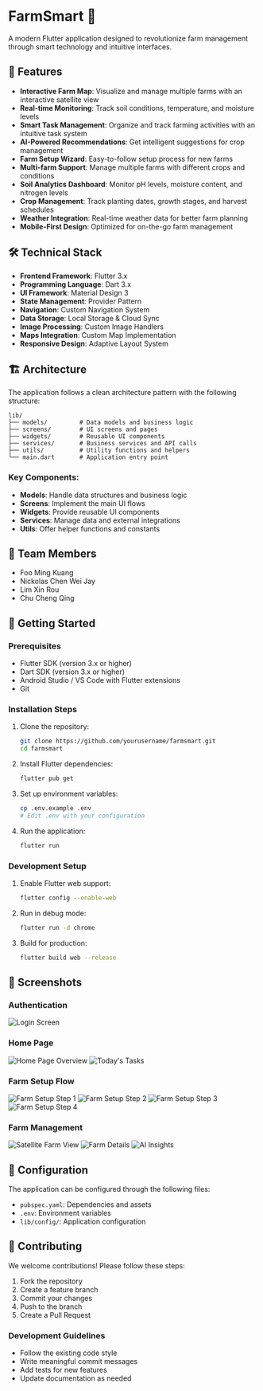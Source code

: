 # FarmSmart 🌾

A modern Flutter application designed to revolutionize farm management through smart technology and intuitive interfaces.

## 🌟 Features

- **Interactive Farm Map**: Visualize and manage multiple farms with an interactive satellite view
- **Real-time Monitoring**: Track soil conditions, temperature, and moisture levels
- **Smart Task Management**: Organize and track farming activities with an intuitive task system
- **AI-Powered Recommendations**: Get intelligent suggestions for crop management
- **Farm Setup Wizard**: Easy-to-follow setup process for new farms
- **Multi-farm Support**: Manage multiple farms with different crops and conditions
- **Soil Analytics Dashboard**: Monitor pH levels, moisture content, and nitrogen levels
- **Crop Management**: Track planting dates, growth stages, and harvest schedules
- **Weather Integration**: Real-time weather data for better farm planning
- **Mobile-First Design**: Optimized for on-the-go farm management

## 🛠️ Technical Stack

- **Frontend Framework**: Flutter 3.x
- **Programming Language**: Dart 3.x
- **UI Framework**: Material Design 3
- **State Management**: Provider Pattern
- **Navigation**: Custom Navigation System
- **Data Storage**: Local Storage & Cloud Sync
- **Image Processing**: Custom Image Handlers
- **Maps Integration**: Custom Map Implementation
- **Responsive Design**: Adaptive Layout System

## 🏗️ Architecture

The application follows a clean architecture pattern with the following structure:

```
lib/
├── models/         # Data models and business logic
├── screens/        # UI screens and pages
├── widgets/        # Reusable UI components
├── services/       # Business services and API calls
├── utils/          # Utility functions and helpers
└── main.dart       # Application entry point
```

### Key Components:

- **Models**: Handle data structures and business logic
- **Screens**: Implement the main UI flows
- **Widgets**: Provide reusable UI components
- **Services**: Manage data and external integrations
- **Utils**: Offer helper functions and constants

## 👥 Team Members

- Foo Ming Kuang
- Nickolas Chen Wei Jay
- Lim Xin Rou
- Chu Cheng Qing

## 🚀 Getting Started

### Prerequisites

- Flutter SDK (version 3.x or higher)
- Dart SDK (version 3.x or higher)
- Android Studio / VS Code with Flutter extensions
- Git

### Installation Steps

1. Clone the repository:
   ```bash
   git clone https://github.com/yourusername/farmsmart.git
   cd farmsmart
   ```

2. Install Flutter dependencies:
   ```bash
   flutter pub get
   ```

3. Set up environment variables:
   ```bash
   cp .env.example .env
   # Edit .env with your configuration
   ```

4. Run the application:
   ```bash
   flutter run
   ```

### Development Setup

1. Enable Flutter web support:
   ```bash
   flutter config --enable-web
   ```

2. Run in debug mode:
   ```bash
   flutter run -d chrome
   ```

3. Build for production:
   ```bash
   flutter build web --release
   ```

## 📱 Screenshots

### Authentication
![Login Screen](Screenshots/Login.png)

### Home Page
![Home Page Overview](Screenshots/HomePage_0.png)
![Today's Tasks](Screenshots/HomePage_Today'sTask.png)

### Farm Setup Flow
![Farm Setup Step 1](Screenshots/FarmSetup_0.png)
![Farm Setup Step 2](Screenshots/FarmSetup_1.png)
![Farm Setup Step 3](Screenshots/FarmSetup_2.png)
![Farm Setup Step 4](Screenshots/FarmSetup_3.png)

### Farm Management
![Satellite Farm View](Screenshots/SataliteFarmView.png)
![Farm Details](Screenshots/FarmDetails.png)
![AI Insights](Screenshots/AI_Insights.png)

## 🔧 Configuration

The application can be configured through the following files:

- `pubspec.yaml`: Dependencies and assets
- `.env`: Environment variables
- `lib/config/`: Application configuration

## 🤝 Contributing

We welcome contributions! Please follow these steps:

1. Fork the repository
2. Create a feature branch
3. Commit your changes
4. Push to the branch
5. Create a Pull Request

### Development Guidelines

- Follow the existing code style
- Write meaningful commit messages
- Add tests for new features
- Update documentation as needed

